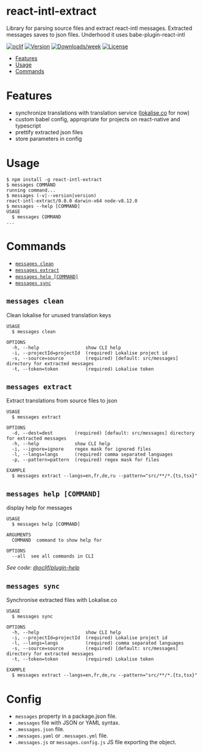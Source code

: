 react-intl-extract
==================

Library for parsing source files and extract react-intl messages. Extracted messages saves to json files. Underhood it uses babe-plugin-react-intl

[![oclif](https://img.shields.io/badge/cli-oclif-brightgreen.svg)](https://oclif.io)
[![Version](https://img.shields.io/npm/v/react-intl-extract.svg)](https://npmjs.org/package/react-intl-extract)
[![Downloads/week](https://img.shields.io/npm/dw/react-intl-extract.svg)](https://npmjs.org/package/react-intl-extract)
[![License](https://img.shields.io/npm/l/react-intl-extract.svg)](https://github.com/sairus2k/react-intl-extract/blob/master/package.json)

<!-- toc -->
* [Features](#features)
* [Usage](#usage)
* [Commands](#commands)
<!-- tocstop -->
# Features
* synchronize translations with translation service ([lokalise.co](https://lokalise.co/) for now)
* custom babel config, appropriate for projects on react-native and typescript
* prettify extracted json files
* store parameters in config
# Usage
<!-- usage -->
```sh-session
$ npm install -g react-intl-extract
$ messages COMMAND
running command...
$ messages (-v|--version|version)
react-intl-extract/0.0.0 darwin-x64 node-v8.12.0
$ messages --help [COMMAND]
USAGE
  $ messages COMMAND
...
```
<!-- usagestop -->
# Commands
<!-- commands -->
* [`messages clean`](#messages-clean)
* [`messages extract`](#messages-extract)
* [`messages help [COMMAND]`](#messages-help-command)
* [`messages sync`](#messages-sync)

## `messages clean`

Clean lokalise for unused translation keys

```
USAGE
  $ messages clean

OPTIONS
  -h, --help                 show CLI help
  -i, --projectId=projectId  (required) Lokalise project id
  -s, --source=source        (required) [default: src/messages] directory for extracted messages
  -t, --token=token          (required) Lokalise token
```

## `messages extract`

Extract translations from source files to json

```
USAGE
  $ messages extract

OPTIONS
  -d, --dest=dest        (required) [default: src/messages] directory for extracted messages
  -h, --help             show CLI help
  -i, --ignore=ignore    regex mask for ignored files
  -l, --langs=langs      (required) comma separated languages
  -p, --pattern=pattern  (required) regex mask for files

EXAMPLE
  $ messages extract --langs=en,fr,de,ru --pattern="src/**/*.{ts,tsx}"
```

## `messages help [COMMAND]`

display help for messages

```
USAGE
  $ messages help [COMMAND]

ARGUMENTS
  COMMAND  command to show help for

OPTIONS
  --all  see all commands in CLI
```

_See code: [@oclif/plugin-help](https://github.com/oclif/plugin-help/blob/v2.1.6/src/commands/help.ts)_

## `messages sync`

Synchronise extracted files with Lokalise.co

```
USAGE
  $ messages sync

OPTIONS
  -h, --help                 show CLI help
  -i, --projectId=projectId  (required) Lokalise project id
  -l, --langs=langs          (required) comma separated languages
  -s, --source=source        (required) [default: src/messages] directory for extracted messages
  -t, --token=token          (required) Lokalise token

EXAMPLE
  $ messages extract --langs=en,fr,de,ru --pattern="src/**/*.{ts,tsx}"
```
<!-- commandsstop -->

# Config
* `messages` property in a package.json file.
* `.messages` file with JSON or YAML syntax.
* `.messages.json` file.
* `.messages.yaml` or `.messages.yml` file.
* `.messages.js` or `messages.config.js` JS file exporting the object.
